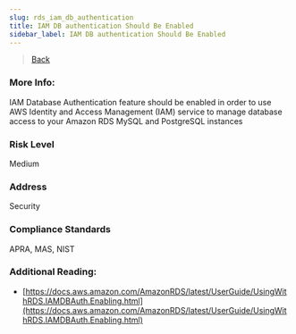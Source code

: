 ```yaml
---
slug: rds_iam_db_authentication
title: IAM DB authentication Should Be Enabled
sidebar_label: IAM DB authentication Should Be Enabled
---
```

> [Back](../../rdsmonitoring)

### More Info:
IAM Database Authentication feature should be enabled in order to use AWS Identity and Access Management (IAM) service to manage database access to your Amazon RDS MySQL and PostgreSQL instances

### Risk Level
Medium

### Address
Security

### Compliance Standards
APRA, MAS, NIST

### Additional Reading:
- [https://docs.aws.amazon.com/AmazonRDS/latest/UserGuide/UsingWithRDS.IAMDBAuth.Enabling.html](https://docs.aws.amazon.com/AmazonRDS/latest/UserGuide/UsingWithRDS.IAMDBAuth.Enabling.html) 

